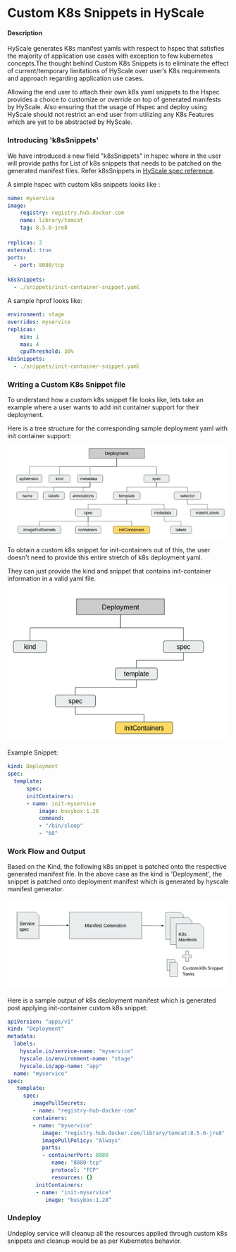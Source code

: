 # Custom K8s Snippets in HyScale
#### Description

HyScale generates K8s manifest yamls with respect to hspec that satisfies the majority of application use cases with exception to few kubernetes concepts.The thought behind Custom K8s Snippets is to eliminate the effect of current/temporary limitations of HyScale over user’s K8s requirements and approach regarding application use cases.

Allowing the end user to attach their own k8s yaml snippets to the Hspec provides a choice to customize or override on top of generated manifests by HyScale. Also ensuring that the usage of Hspec and deploy using HyScale should not restrict an end user from utilizing any K8s Features which are yet to be abstracted by HyScale.

### Introducing 'k8sSnippets'

We have introduced a new field "k8sSnippets" in hspec where in the user will provide paths for List of k8s snippets that needs to be patched on the generated manifest files. Refer k8sSnippets in [HyScale spec reference](https://github.com/hyscale/hspec/blob/master/docs/hyscale-spec-reference.md#k8ssnippets).

A simple hspec with custom k8s snippets looks like :

```yaml
name: myservice
image:
    registry: registry.hub.docker.com
    name: library/tomcat
    tag: 8.5.0-jre8
    
replicas: 2
external: true
ports:
  - port: 8080/tcp
       
k8sSnippets:
  - ./snippets/init-container-snippet.yaml
```
A sample hprof looks like:

```yaml
environment: stage
overrides: myservice
replicas:
    min: 1
    max: 4
    cpuThreshold: 30%
k8sSnippets:
  - ./snippets/init-container-snippet.yaml
```
### Writing a Custom K8s Snippet file

To understand how a custom k8s snippet file looks like, lets take an example where a user wants to add init container support for their deployment.

Here is a tree structure for the corresponding sample deployment yaml with init container support:

![deployment tree](images/sample-deployment-yaml-tree.png)


To obtain a custom k8s snippet for init-containers out of this, the user doesn't need to provide this entire stretch of k8s deployment yaml. 

They can just provide the kind and snippet that contains init-container information in a valid yaml file.
![init-container-snippet-tree](images/k8s-init-container-snippet.png)

Example Snippet:
```yaml
kind: Deployment
spec:
  template:
      spec:
      initContainers:
      - name: init-myservice
          image: busybox:1.28
          command:
          - "/bin/sleep"
          - "60"
```
### Work Flow and Output
Based on the Kind, the following k8s snippet is patched onto the respective generated manifest file. In the above case as the kind is 'Deployment', the snippet is patched onto deployment manifest which is generated by hyscale manifest generator.

![workflow](images/custom-k8s-snippets.png)

Here is a sample output of k8s deployment manifest which is generated post applying init-container custom k8s snippet:
```yaml
apiVersion: "apps/v1"
kind: "Deployment"
metadata:
  labels:
    hyscale.io/service-name: "myservice"
    hyscale.io/environment-name: "stage"
    hyscale.io/app-name: "app"
  name: "myservice"
spec:
   template:
     spec:
        imagePullSecrets:
        - name: "registry-hub-docker-com"
        containers:
        - name: "myservice"
           image: "registry.hub.docker.com/library/tomcat:8.5.0-jre8"
           imagePullPolicy: "Always"
           ports:
           - containerPort: 8080
              name: "8080-tcp"
              protocol: "TCP"
              resources: {}   
         initContainers:
         - name: "init-myservice"
            image: "busybox:1.28”
```
### Undeploy
Undeploy service will cleanup all the resources applied through custom k8s snippets and cleanup would be as per Kubernetes behavior.

